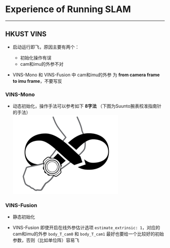 # Experience of Running SLAM

-----

## HKUST VINS

* 启动运行即飞，原因主要有两个：
  - 初始化操作有误
  - cam和imu的外参不对

* VINS-Mono 和 VINS-Fusion 中 cam和imu的外参 为 **from camera frame to imu frame**，不要写反

### VINS-Mono

* 动态初始化，操作手法可以参考如下 **8字法** （下图为Suunto腕表校准指南针的手法）  
  ![](images/suunto_watch_compass_calib.png)


### VINS-Fusion

* 静态初始化

* VINS-Fusion 即使开启在线外参估计选项 `estimate_extrinsic: 1`，对应的cam和imu的外参 `body_T_cam0` 和 `body_T_cam1` 最好也要给一个比较好的初始参数，否则（比如单位阵）容易飞

